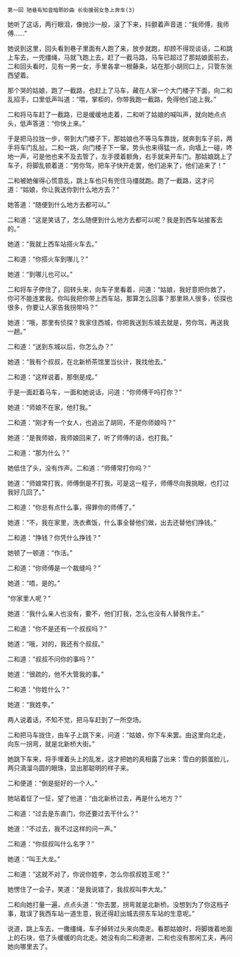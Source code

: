     第一回 陋巷有知音暗聆妙曲 长街援弱女急上奔车(3) 

   她听了这话，两行眼泪，像抛沙一般，滚了下来，抖颤着声音道：“我师傅，我师傅……”

   她说到这里，回头看到巷子里面有人跑了来，放步就跑，却顾不得现谈话，二和跳上车去，一兜缰绳，马就飞跑上去，赶了一截马路，马车已超过了那姑娘面前去，二和回头看时，见有一男一女，手里各拿一根藤条，站在那小胡同口上，只管东张西望着。

   那个哭的姑娘，跑了一截路，也赶上了马车，藏在人家一个大门楼子下面，向二和乱招手，口里低声叫道：“喂，掌柜的，你带我跑一截路，免得他们追上我。”

   二和将马车赶了一截路，已是缓缓地走着，二和听了姑娘的喊叫声，就向她点点头，低声答道：“你快上来。”

   于是把马拉拢一步，带到大门楼子下，那姑娘也不等马车靠拢，就奔到车子前，两手将车门乱扯。二和一跳，向门楼子下一窜，势头也来得猛一点，向墙上一碰，咚地一声，可是他也来不及去管了，左手摸着额角，右手就来开车门。那姑娘跳上了车子，将脚乱顿着道：“劳你驾，把车子快开走罢，他们追来了，他们追来了！”

   二和被她催得心慌意乱，跳上车也只有兜住马缰就跑。跑了一截路，这才问道：“姑娘，你让我送你到什么地方去？”

   她答道：“随便到什么地方去都可以。”

   二和道：“这是笑话了，怎么随便到什么地方去都可以呢？我是到西车站接客去的。”

   她道：“我就上西车站搭火车去。”

   二和道：“你搭火车到哪儿？”

   她道：“到哪儿也可以。”

   二和将车子停住了，回转头来，向车子里看着，问道：“姑娘，我好意把你救了，你可不能连累我。你叫我把你带上西车站，那算怎么回事？那里熟人很多，侦探也很多，你要让人家告我拐带吗？”

   她道：“哦，那里有侦探？我家住西城，你把我送到东城去就是，劳你驾，再送我一趟。”

   二和道：“送到东城以后，你怎么办？”

   她道：“我有个叔叔，在北新桥茶馆里当伙计，我找他去。”

   二和道：“这样说着，那倒是成。”

   于是一面赶着马车，一面和她说话，问道：“你师傅干吗打你？”

   她道：“师娘不在家，他打我。”

   二和道：“刚才有一个女人，也追出了胡同，不是你师娘吗？”

   她道：“是我师娘，我师娘回来了，听了师傅的话，也打我。”

   二和道：“那为什么？”

   她低住了头，没有作声。二和道：“师傅常打你吗？”

   她道：“师娘常打我，师傅倒是不打我，可是这一程子，师傅尽向我挑眼，也打过我好几回了。”

   二和道：“你总有点什么事，得罪你的师傅了。”

   她道：“不，我在家里，洗衣煮饭，什么事全替他们做，出去还替他们挣钱。”

   二和道：“挣钱？你凭什么挣钱？”

   她顿了一顿道：“作活。”

   二和道：“你师傅是一个裁缝吗？”

   她道：“唔，是的。”

   “你家里人呢？”

   她道：“我什么亲人也没有，要不，他们打我，怎么也没有人替我作主。”

   二和道：“你不是还有一个叔叔吗？”

   她道：“哦，对的，我还有个叔叔。”

   二和道：“叔叔不问你的事吗？”

   她道：“很疏的，他不大管我的事。”

   二和道：“你姓什么？”

   她道：“我姓李。”

   两人说着话，不知不觉，把马车赶到了一所空场。

   二和把马车拢住，由车子上跳下来，问道：“姑娘，你下车来罢。由这里向北走，向东一拐弯，就是北新桥大街。”

   她跳下车来，将手埋着头上的乱发，这才把她的真相露了出来：雪白的鹅蛋脸儿，两只滴溜乌圆的眼珠，显出那聪明的样子来。

   二和便道：“倒是挺好的一个人。”

   她站着怔了一怔，望了他道：“由北新桥过去，再是什么地方？”

   二和道：“过去是东直门，你还要过去干什么？”

   她道：“不过去，我不过这样的问一声。”

   二和道：“你叔叔叫什么名字？”

   她道：“叫王大龙。”

   二和道：“这就不对了，你说你姓李，怎么你叔叔姓王呢？”

   她愣住了一会子，笑道：“是我说错了，我叔叔叫李大龙。”

   二和向她打量一遍，点点头道：“你去罢，拐弯就是北新桥。没想到为了你这档子事，耽误了我西车站一道生意，我还得赶出城去捞东车站的生意呢。”

   说道，跳上车去，一撒缰绳，车子掉转过头来向南走。看那姑娘时，将脚拨着地面上的石块，低了头缓缓的向北走。她没有向二和道谢，二和也没有那闲工夫，再问她向哪里去了。

